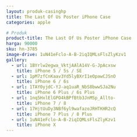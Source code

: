 ```yaml
---
layout: produk-casinghp
title: The Last Of Us Poster iPhone Case
categories: apple

# Produk
product-title: The Last Of Us Poster iPhone Case
harga: 90000
sku: hn-3785
image-drive: 1uN41eFclo-A-B-2iqIQMLsFlsZlyKzv1
gallery:
  - url: 1BYrlw2egwa_VktjAAlA14V-G-JpAcxsw
    title: iPhone 5 / 5s / SE
  - url: 1pM7zfCnKaav3Yd5lyBXrI1eOpawCJSnO
    title: iPhone 6 / 6s
  - url: 1TAY0yjdC-YJ-aq1uaR_NbS8bwwSJa2Nu
    title: iPhone 6 Plus / 6s Plus
  - url: 1nq5HxlElGPO4kBPfBtb3JnMSp_Allto-
    title: iPhone 7 / 8
  - url: 17HjtUuDy3NBf6yl9wafazoJRHTKHR2cQ
    title: iPhone 7 Plus / 8 Plus
  - url: 1uN41eFclo-A-B-2iqIQMLsFlsZlyKzv1
    title: iPhone X
---
```

